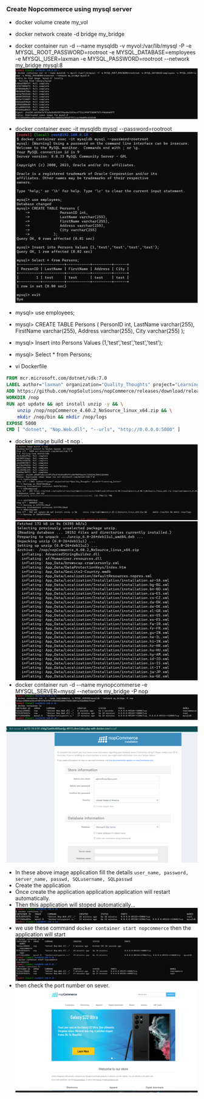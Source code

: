 ### Create Nopcommerce using mysql server


* docker volume create my_vol
* docker network create -d bridge my_bridge

* docker container run -d --name mysqldb -v myvol:/var/lib/mysql -P -e MYSQL_ROOT_PASSWORD=rootroot -e MYSQL_DATABASE=employees -e MYSQL_USER=laxman -e MYSQL_PASSWORD=rootroot --network my_bridge mysql:8
![Preview](./Images/docker1.png)
* docker container exec -it mysqldb mysql --password=rootroot
![Preview](./Images/docker2.png)

* mysql> use employees;

* mysql>  CREATE TABLE Persons (
           PersonID int,
           LastName varchar(255),
           FirstName varchar(255),
           Address varchar(255),
           City varchar(255)
        );

* mysql> Insert into Persons Values (1,'test','test','test','test');

* mysql> Select * from Persons;

* vi Dockerfile
  
```Dockerfile 
FROM mcr.microsoft.com/dotnet/sdk:7.0
LABEL author="laxman" organization="Quality_Thoughts" project="Learning_Docker"
ADD https://github.com/nopSolutions/nopCommerce/releases/download/release-4.60.2/nopCommerce_4.60.2_NoSource_linux_x64.zip /nop/nopCommerce_4.60.2_NoSource_linux_x64.zip
WORKDIR /nop
RUN apt update && apt install unzip -y && \
    unzip /nop/nopCommerce_4.60.2_NoSource_linux_x64.zip && \
    mkdir /nop/bin && mkdir /nop/logs
EXPOSE 5000
CMD [ "dotnet", "Nop.Web.dll", "--urls", "http://0.0.0.0:5000" ]
```
* docker image build -t nop .
![Preview](./Images/docker4.png)
![Preview](./Images/docker5.png)
* docker container run -d --name mynopcommerse -e MYSQL_SERVER=mysql --network my_bridge -P nop  
![Preview](./Images/docker6.png)
  
![Preview](./Images/docker3.png)
* In these above image application fill the details `user_name, password, server_name, passwd, SQLusername, SQLpasswd `
* Create the application
* Once create the application application application will restart automatically.
* Then this application will stoped automatically...
![Preview](./Images/docker7.png)
* we use these command `docker container start nopcommerce` 
     then the application will start
![Preview](./Images/docker8.png)     
* then check the port number on sever.
![Preview](./Images/docker9.png)